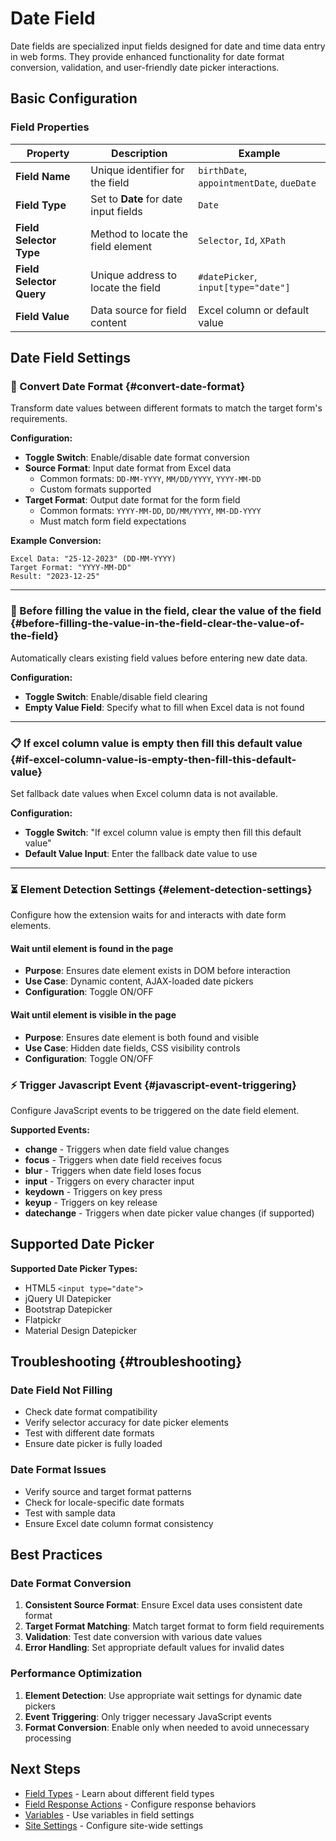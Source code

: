 # Date Field

Date fields are specialized input fields designed for date and time data entry in web forms. They provide enhanced functionality for date format conversion, validation, and user-friendly date picker interactions.

## Basic Configuration

### Field Properties

| Property                 | Description                           | Example                                   |
| ------------------------ | ------------------------------------- | ----------------------------------------- |
| **Field Name**           | Unique identifier for the field       | `birthDate`, `appointmentDate`, `dueDate` |
| **Field Type**           | Set to **Date** for date input fields | `Date`                                    |
| **Field Selector Type**  | Method to locate the field element    | `Selector`, `Id`, `XPath`                 |
| **Field Selector Query** | Unique address to locate the field    | `#datePicker`, `input[type="date"]`       |
| **Field Value**          | Data source for field content         | Excel column or default value             |

## Date Field Settings

### 📅 Convert Date Format {#convert-date-format}

Transform date values between different formats to match the target form's requirements.

**Configuration:**

- **Toggle Switch**: Enable/disable date format conversion
- **Source Format**: Input date format from Excel data
  - Common formats: `DD-MM-YYYY`, `MM/DD/YYYY`, `YYYY-MM-DD`
  - Custom formats supported
- **Target Format**: Output date format for the form field
  - Common formats: `YYYY-MM-DD`, `DD/MM/YYYY`, `MM-DD-YYYY`
  - Must match form field expectations

**Example Conversion:**

```
Excel Data: "25-12-2023" (DD-MM-YYYY)
Target Format: "YYYY-MM-DD"
Result: "2023-12-25"
```

---

### 🧹 Before filling the value in the field, clear the value of the field {#before-filling-the-value-in-the-field-clear-the-value-of-the-field}

Automatically clears existing field values before entering new date data.

**Configuration:**

- **Toggle Switch**: Enable/disable field clearing
- **Empty Value Field**: Specify what to fill when Excel data is not found

---

### 📋 If excel column value is empty then fill this default value {#if-excel-column-value-is-empty-then-fill-this-default-value}

Set fallback date values when Excel column data is not available.

**Configuration:**

- **Toggle Switch**: "If excel column value is empty then fill this default value"
- **Default Value Input**: Enter the fallback date value to use

---

### ⏳ Element Detection Settings {#element-detection-settings}

Configure how the extension waits for and interacts with date form elements.

#### Wait until element is found in the page

- **Purpose**: Ensures date element exists in DOM before interaction
- **Use Case**: Dynamic content, AJAX-loaded date pickers
- **Configuration**: Toggle ON/OFF

#### Wait until element is visible in the page

- **Purpose**: Ensures date element is both found and visible
- **Use Case**: Hidden date fields, CSS visibility controls
- **Configuration**: Toggle ON/OFF

### ⚡ Trigger Javascript Event {#javascript-event-triggering}

Configure JavaScript events to be triggered on the date field element.

**Supported Events:**

- **change** - Triggers when date field value changes
- **focus** - Triggers when date field receives focus
- **blur** - Triggers when date field loses focus
- **input** - Triggers on every character input
- **keydown** - Triggers on key press
- **keyup** - Triggers on key release
- **datechange** - Triggers when date picker value changes (if supported)

## Supported Date Picker

**Supported Date Picker Types:**

- HTML5 `<input type="date">`
- jQuery UI Datepicker
- Bootstrap Datepicker
- Flatpickr
- Material Design Datepicker

## Troubleshooting {#troubleshooting}

### Date Field Not Filling

- Check date format compatibility
- Verify selector accuracy for date picker elements
- Test with different date formats
- Ensure date picker is fully loaded

### Date Format Issues

- Verify source and target format patterns
- Check for locale-specific date formats
- Test with sample data
- Ensure Excel date column format consistency

## Best Practices

### Date Format Conversion

1. **Consistent Source Format**: Ensure Excel data uses consistent date format
2. **Target Format Matching**: Match target format to form field requirements
3. **Validation**: Test date conversion with various date values
4. **Error Handling**: Set appropriate default values for invalid dates

### Performance Optimization

1. **Element Detection**: Use appropriate wait settings for dynamic date pickers
2. **Event Triggering**: Only trigger necessary JavaScript events
3. **Format Conversion**: Enable only when needed to avoid unnecessary processing

## Next Steps

- [Field Types](/documentation/field-types) - Learn about different field types
- [Field Response Actions](/documentation/field-types/field-response-action) - Configure response behaviors
- [Variables](/documentation/variable) - Use variables in field settings
- [Site Settings](/documentation/site/site-settings) - Configure site-wide settings
